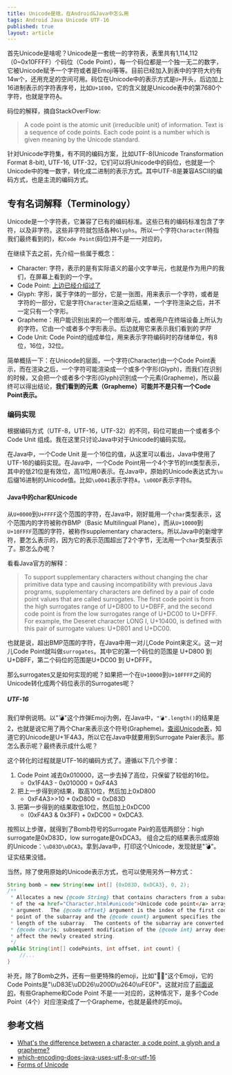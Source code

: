 ```yaml
---
title: Unicode是啥，在Android&Java中怎么用
tags: Android Java Unicode UTF-16
published: true
layout: article
---
```


首先Unicode是啥呢？Unicode是一套统一的字符表，表里共有1,114,112（0~0x10FFFF）个码位（Code Point），每一个码位都是一个独一无二的数字，它被Unicode赋予一个字符或者是Emoji等等。目前已经加入到表中的字符大约有14w个，还用充足的空间可用。码位在Unicode中的表示方式是`U+`开头，后边加上16进制表示的字符表序号，比如`U+1E00`，它的含义就是Unicode表中的第7680个字符，也就是字符Ḁ。

<!--more-->

码位的解释，摘自StackOverFlow:
> A code point is the atomic unit (irreducible unit) of information. Text is a sequence of code points. Each code point is a number which is given meaning by the Unicode standard.

针对Unicode字符集，有不同的编码方案，比如UTF-8(Unicode Transformation Format 8-bit), UTF-16, UTF-32，它们可以将Unicode中的码位，也就是一个Unicode中的唯一数字，转化成二进制的表示方式。其中UTF-8是兼容ASCII的编码方式，也是主流的编码方式。


## 专有名词解释（Terminology）
Unicode是一个字符表，它兼容了已有的编码标准。这些已有的编码标准包含了字符，以及非字符。这些非字符就包括各种`Glyphs`。所以一个字符`Character`(特指我们最终看到的)，和`Code Point`(码位)并不是一一对应的，

在继续下去之前，先介绍一些属于概念：
* Character: 字符，表示的是有实际语义的最小文字单元，也就是作为用户的我们，在屏幕上看到的一个字。
* Code Point: [上边已经介绍过了](#unicode是啥在java中怎么用)
* Glyph: 字形，属于字体的一部分，它是一张图，用来表示一个字符，或者是字符的一部分，它是字符`Character`渲染之后结果，一个字符渲染之后，并不一定只有一个字形。
* Grapheme：用户能识别出来的一个图形单元，或者用户在终端设备上所认为的字符。它由一个或者多个字形表示。后边就用它来表示我们看到的*字符*
* Code Unit: Code Point的组成单位，用来表示字符编码时的存储单位，有8位，16位，32位。

简单概括一下：在Unicode的层面，一个字符(Character)由一个Code Point表示，而在渲染之后，一个字符可能渲染成一个或多个字形(Glyph)，而我们在识别的时候，又会把一个或者多个字形(Glyph)识别成一个元素(Grapheme)，所以最终可以得出结论，**我们看到的元素（Grapheme）可能并不是只有一个Code Point表示。**

### 编码实现
根据编码方式（UTF-8，UTF-16，UTF-32）的不同，码位可能由一个或者多个Code Unit 组成。我在这里只讨论Java中对于Unicode的编码实现。

在Java中，一个Code Unit 是一个16位的值，从这里可以看出，Java中使用了UTF-16的编码实现。在Java中，一个Code Point用一个4个字节的Int类型表示，其中的低21位是有效位，高11位用0表示。在Java中，原始的Unicode表达式为`\u`后缀16进制的Unicode值。比如`\u0041`表示字符`A`，`\u00DF`表示字符`ß`。

#### Java中的char和Unicode
从`U+0000`到`U+FFFF`这个范围的字符，在Java中，刚好能用一个`char`类型表示，这个范围内的字符被称作BMP（Basic Multilingual Plane），而从`U+10000`到`U+10FFFF`范围的字符，被称作supplementary characters。所以Java中的新增字符，要怎么表示的，因为它的表示范围超出了2个字节，无法用一个`char`类型表示了。那怎么办呢？

看看Java官方的解释：

>To support supplementary characters without changing the char primitive data type and causing incompatibility with previous Java programs, supplementary characters are defined by a pair of code point values that are called surrogates. The first code point is from the high surrogates range of U+D800 to U+DBFF, and the second code point is from the low surrogates range of U+DC00 to U+DFFF. For example, the Deseret character LONG I, U+10400, is defined with this pair of surrogate values: U+D801 and U+DC00.

也就是说，超出BMP范围的字符，在Java中用一对儿Code Point来定义。这一对儿Code Point就叫做`surrogates`。其中它的第一个码位的范围是 U+D800 到 U+DBFF，第二个码位的范围是U+DC00 到 U+DFFF。

那么surrogates又是如何实现的呢？如果把一个在`U+10000`到`U+10FFFF`之间的Unicode转化成两个码位表示的Surrogates呢？

##### UTF-16
我们举例说明。以"💣"这个炸弹Emoji为例，在Java中，`"💣".length()`的结果是2，也就是说它用了两个Char来表示这个符号(Grapheme)。[查阅Unicode表](https://emojipedia.org/bomb/)，知道它的Unicode是U+1F4A3，所以它在Java中就要用到Surrogate Paier表示。那怎么表示呢？最终表示成什么呢？

这个转化的过程就是UTF-16的编码方式了。遵循以下几个步骤：
1. Code Point 减去0x010000，这一步去掉了高位，只保留了较低的16位。
   * 0x1F4A3 - 0x010000 = 0xF4A3
2. 把上一步得到的结果，取高10位，然后加上0xD800
   * 0xF4A3>>10 + 0xD800 = 0xD83D
3. 把第一步得到的结果取低10位，然后加上0xDC00
   * (0xF4A3 & 0x3FF) + 0xDC00 = 0xDCA3.

按照以上步骤，就得到了Bomb符号的Surrogate Pair的高低两部分：high surrogate是0xD83D，low surrogate是0xDCA3。 组合之后的结果表示成原始的Unicode：`\uD83D\uDCA3`。拿到Java中，打印这个Unicode，发现就是"💣"。证实结果没错。

当然，除了使用原始的Unicode表示方式，也可以使用另外一种方式：

```java
String bomb = new String(new int[] {0xD83D, 0xDCA3}, 0, 2);
/**
 * Allocates a new {@code String} that contains characters from a subarray
 * of the <a href="Character.html#unicode">Unicode code point</a> array
 * argument.  The {@code offset} argument is the index of the first code
 * point of the subarray and the {@code count} argument specifies the
 * length of the subarray.  The contents of the subarray are converted to
 * {@code char}s; subsequent modification of the {@code int} array does not
 * affect the newly created string.
 */
public String(int[] codePoints, int offset, int count) {
    //...
}
```

补充，除了Bomb之外，还有一些更特殊的emoji，比如"🤦‍♀️"这个Emoji，它的Code Points是"\uD83E\uDD26\u200D\u2640\uFE0F"。这就对应了[前面说的](#专有名词解释terminology)，有些Grapheme和Code Point 不是一一对应的，这种情况下，是多个Code Point（4个）对应渲染成了一个Grapheme，也就是最终的Emoji。

## 参考文档

* [What's the difference between a character, a code point, a glyph and a grapheme?](https://stackoverflow.com/questions/27331819/whats-the-difference-between-a-character-a-code-point-a-glyph-and-a-grapheme)
* [which-encoding-does-java-uses-utf-8-or-utf-16](https://stackoverflow.com/questions/39955169/which-encoding-does-java-uses-utf-8-or-utf-16)
* [Forms of Unicode](https://icu-project.org/docs/papers/forms_of_unicode/#h2)